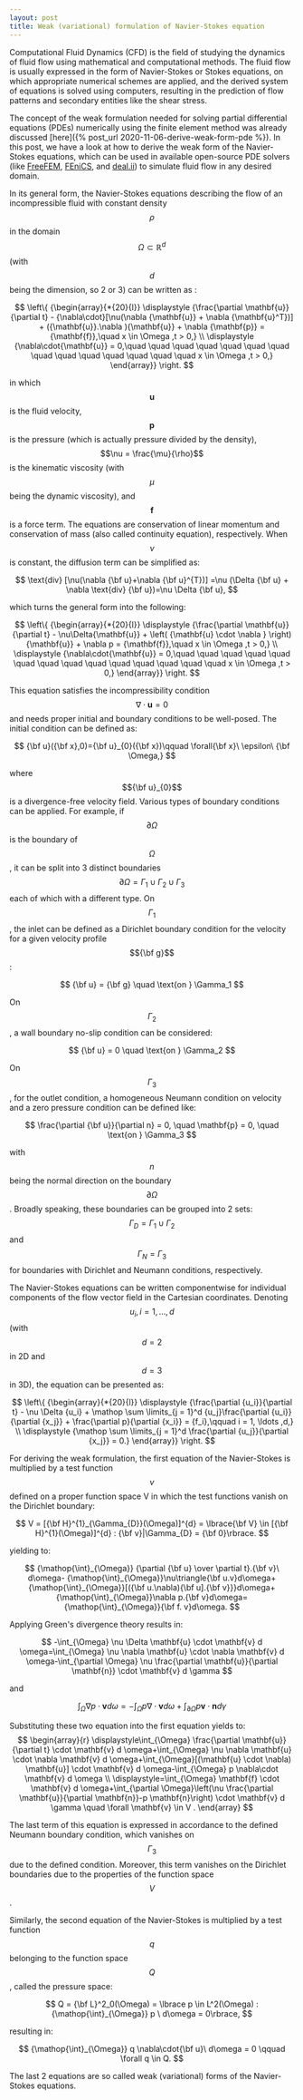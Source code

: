 ```yaml
---
layout: post
title: Weak (variational) formulation of Navier-Stokes equation
---
```

Computational Fluid Dynamics (CFD) is the field of studying the dynamics of fluid flow using mathematical and computational methods. The fluid flow is usually expressed in the form of Navier-Stokes or Stokes equations, on which appropriate numerical schemes are applied, and the derived system of equations is solved using computers, resulting in the prediction of flow patterns and secondary entities like the shear stress.

The concept of the weak formulation needed for solving partial differential equations (PDEs) numerically using the finite element method was already discussed [here]({% post_url 2020-11-06-derive-weak-form-pde %}). In this post, we have a look at how to derive the weak form of the Navier-Stokes equations, which can be used in available open-source PDE solvers (like [FreeFEM](https://freefem.org/), [FEniCS](https://fenicsproject.org/), and [deal.ii](https://www.dealii.org/)) to simulate fluid flow in any desired domain. 

In its general form, the Navier-Stokes equations describing the flow of an incompressible fluid with constant density $$\rho$$ in the domain $$\Omega \subset \mathbb{R}^{d}$$ (with $$d$$ being the dimension, so 2 or 3) can be written as :

$$
\left\{ {\begin{array}{*{20}{l}}
\displaystyle  {\frac{\partial \mathbf{u}}{\partial t} - {\nabla\cdot}[\nu(\nabla {\mathbf{u}} + \nabla {\mathbf{u}^T})] + ({\mathbf{u}}.\nabla ){\mathbf{u}} + \nabla {\mathbf{p}} = {\mathbf{f}},\quad x \in \Omega ,t > 0,} \\
\displaystyle  {\nabla\cdot{\mathbf{u}} = 0,\quad \quad \quad \quad \quad \quad \quad \quad \quad \quad \quad \quad \quad \quad x \in \Omega ,t > 0,}
\end{array}} \right.
$$

in which $$\mathbf{u}$$ is the fluid velocity, $$\mathbf{p}$$ is the pressure (which is actually pressure divided by the density), $$\nu = \frac{\mu}{\rho}$$ is the kinematic viscosity (with $$\mu$$ being the dynamic viscosity), and
$$\mathbf{f}$$ is a force term. The equations are conservation of linear momentum and conservation of mass (also called continuity equation), respectively. When $$\nu$$ is constant, the diffusion term can be simplified as:

$$
\text{div} [\nu(\nabla {\bf u}+\nabla {\bf u}^{T})] =\nu (\Delta {\bf u} + \nabla \text{div} {\bf u})=\nu \Delta {\bf u},
$$

which turns the general form into the following:

$$
\left\{ {\begin{array}{*{20}{l}}
\displaystyle  {\frac{\partial \mathbf{u}}{\partial t} - \nu\Delta{\mathbf{u}} + \left( {\mathbf{u} \cdot \nabla } \right) {\mathbf{u}} + \nabla p = {\mathbf{f}},\quad x \in \Omega ,t > 0,} \\
 \displaystyle {\nabla\cdot{\mathbf{u}} = 0,\quad \quad \quad \quad \quad \quad \quad \quad \quad \quad \quad \quad \quad \quad x \in \Omega ,t > 0,}
\end{array}} \right.
$$

This equation satisfies the incompressibility condition $$\nabla\cdot\mathbf{u}=0$$ and needs proper initial and boundary conditions to be well-posed. The initial condition can be defined as:

$$
{\bf u}({\bf x},0)={\bf u}_{0}({\bf x})\qquad \forall{\bf x}\ \epsilon\ {\bf \Omega,}
$$

where $${\bf u}_{0}$$ is a divergence-free velocity field. Various types of boundary conditions can be applied. For example, if $$\partial \Omega$$ is the boundary of $$\Omega$$, it can be split into 3 distinct boundaries $$\partial \Omega=\Gamma_{1} \cup \Gamma_{2} \cup \Gamma_{3}$$ each of which with a different type. On $$\Gamma_{1}$$, the inlet can be defined as a Dirichlet boundary condition for the velocity for a given velocity profile $${\bf g}$$:

$$
{\bf u} = {\bf g} \quad \text{on } \Gamma_1
$$

On $$\Gamma_2$$, a wall boundary no-slip condition can be considered:

$$
{\bf u} = 0 \quad \text{on } \Gamma_2
$$

On $$\Gamma_3$$, for the outlet condition, a homogeneous Neumann condition on velocity and a zero pressure condition can be defined like:

$$
\frac{\partial {\bf u}}{\partial n} = 0, \quad \mathbf{p} = 0, \quad \text{on } \Gamma_3
$$

with $$n$$ being the normal direction on the boundary $$\partial \Omega$$. Broadly speaking, these boundaries can be grouped into 2 sets:   $$\Gamma_{D} = \Gamma_{1} \cup \Gamma_{2}$$ and $$\Gamma_{N} = \Gamma_{3}$$ for boundaries with Dirichlet and Neumann conditions, respectively.

The Navier-Stokes equations can be written componentwise for individual components of the flow vector field in the Cartesian coordinates. Denoting $$u_i, i=1,\ldots,d$$ (with $$d=2$$ in 2D and $$d=3$$ in 3D), the equation can be presented as:

$$
\left\{ {\begin{array}{*{20}{l}}
\displaystyle  {\frac{\partial {u_i}}{\partial t} - \nu \Delta {u_i} + \mathop \sum \limits_{j = 1}^d {u_j}\frac{\partial {u_i}}{\partial {x_j}} + \frac{\partial p}{\partial {x_i}} = {f_i},\qquad i = 1, \ldots ,d,} \\
\displaystyle  {\mathop \sum \limits_{j = 1}^d \frac{\partial {u_j}}{\partial {x_j}} = 0.}
\end{array}} \right.
$$

For deriving the weak formulation, the first equation of the Navier-Stokes is multiplied by a test function $$v$$ defined on a proper function space V in which the test functions vanish on the Dirichlet boundary:

$$
V = [{\bf H}^{1}_{\Gamma_{D}}(\Omega)]^{d} = \lbrace{\bf V} \in [{\bf H}^{1}(\Omega)]^{d} : {\bf v}|\Gamma_{D} = {\bf 0}\rbrace.
$$

yielding to:

$$
{\mathop{\int}_{\Omega}} {\partial {\bf u} \over \partial t}.{\bf v}\ d\omega- {\mathop{\int}_{\Omega}}\nu\triangle{\bf u.v}d\omega+ {\mathop{\int}_{\Omega}}[({\bf u.\nabla){\bf u].{\bf v}}}d\omega+ {\mathop{\int}_{\Omega}}\nabla p.{\bf v}d\omega= {\mathop{\int}_{\Omega}}{\bf f. v}d\omega.
$$

Applying Green's divergence theory results in:

$$
-\int_{\Omega} \nu \Delta \mathbf{u} \cdot \mathbf{v} d \omega=\int_{\Omega} \nu \nabla \mathbf{u} \cdot \nabla \mathbf{v} d \omega-\int_{\partial \Omega} \nu \frac{\partial \mathbf{u}}{\partial \mathbf{n}} \cdot \mathbf{v} d \gamma
$$

and

$$
\int_{\Omega} \nabla p \cdot \mathbf{v} d \omega=-\int_{\Omega} p \nabla\cdot \mathbf{v} d \omega+\int_{\partial \Omega} p \mathbf{v} \cdot \mathbf{n} d \gamma
$$

Substituting these two equation into the first equation yields to:
$$
\begin{array}{r}
\displaystyle\int_{\Omega} \frac{\partial \mathbf{u}}{\partial t} \cdot \mathbf{v} d \omega+\int_{\Omega} \nu \nabla \mathbf{u} \cdot \nabla \mathbf{v} d \omega+\int_{\Omega}[(\mathbf{u} \cdot \nabla) \mathbf{u}] \cdot \mathbf{v} d \omega-\int_{\Omega} p \nabla\cdot \mathbf{v} d \omega \\
\displaystyle=\int_{\Omega} \mathbf{f} \cdot \mathbf{v} d \omega+\int_{\partial \Omega}\left(\nu \frac{\partial \mathbf{u}}{\partial \mathbf{n}}-p \mathbf{n}\right) \cdot \mathbf{v} d \gamma \quad \forall \mathbf{v} \in V .
\end{array}
$$

The last term of this equation is expressed in accordance to the defined Neumann boundary condition, which vanishes on $$\Gamma_3$$ due to the defined condition. Moreover, this term vanishes on the Dirichlet boundaries due to the properties of the function space $$V$$.

Similarly, the second equation of the Navier-Stokes is multiplied by a test function $$q$$ belonging to the function space $$Q$$, called the pressure space:

$$
Q = {\bf L}^2_0(\Omega) = \lbrace p \in L^2(\Omega) : {\mathop{\int}_{\Omega}} p \ d\omega = 0\rbrace,
$$

resulting in:

$$
{\mathop{\int}_{\Omega}} q \nabla\cdot{\bf u}\ d\omega = 0 \qquad \forall q \in Q.
$$

The last 2 equations are so called weak (variational) forms of the Navier-Stokes equations.